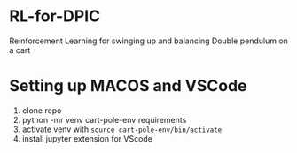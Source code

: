 # RL-for-DPIC
Reinforcement Learning for swinging up and balancing Double pendulum on a cart

# Setting up MACOS and VSCode

1. clone repo
2. python -mr venv cart-pole-env requirements
3. activate venv with `source cart-pole-env/bin/activate`
4. install jupyter extension for VScode
